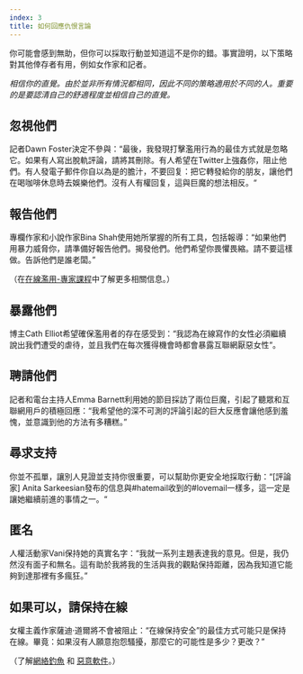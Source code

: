 ```yaml
---
index: 3
title: 如何回應仇恨言論
---
```

你可能會感到無助，但你可以採取行動並知道這不是你的錯。事實證明，以下策略對其他倖存者有用，例如女作家和記者。

*相信你的直覺。由於並非所有情況都相同，因此不同的策略適用於不同的人。重要的是要認清自己的舒適程度並相信自己的直覺。*

## 忽視他們

記者Dawn Foster決定不參與：“最後，我發現打擊濫用行為的最佳方式就是忽略它。如果有人寫出脫軌評論，請將其刪除。有人希望在Twitter上強姦你，阻止他們。有人發電子郵件你自以為是的膽汁，不要回复：把它轉發給你的朋友，讓他們在喝咖啡休息時去娛樂他們。沒有人有權回复，這與巨魔的想法相反。“

## 報告他們

專欄作家和小說作家Bina Shah使用她所掌握的所有工具，包括報導：“如果他們用暴力威脅你，請準備好報告他們。揭發他們。他們希望你畏懼畏縮。請不要這樣做。告訴他們是誰老闆。”

（在[在線濫用-專家課程](umbrella://communications/online-abuse/expert)中了解更多相關信息。）

## 暴露他們

博主Cath Elliot希望確保濫用者的存在感受到：“我認為在線寫作的女性必須繼續說出我們遭受的虐待，並且我們在每次獲得機會時都會暴露互聯網厭惡女性“。

## 聘請他們

記者和電台主持人Emma Barnett利用她的節目採訪了兩位巨魔，引起了聽眾和互聯網用戶的積極回應：“我希望他的深不可測的評論引起的巨大反應會讓他感到羞愧，並意識到他的方法有多糟糕。”

## 尋求支持

你並不孤單，讓別人見證並支持你很重要，可以幫助你更安全地採取行動：“[評論家] Anita Sarkeesian發布的信息與#hatemail收到的#lovemail一樣多，這一定是讓她繼續前進的事情之一。“

## 匿名

人權活動家Vani保持她的真實名字：“我就一系列主題表達我的意見。但是，我仍然沒有面子和無名。這有助於我將我的生活與我的觀點保持距離，因為我知道它能夠到達那裡有多瘋狂。”

## 如果可以，請保持在線

女權主義作家薩迪·道爾將不會被阻止：“在線保持安全”的最佳方式可能只是保持在線。畢竟：如果沒有人願意抱怨騷擾，那麼它的可能性是多少？更改？”

（了解[網絡釣魚](umbrella://communications/phishing) 和 [惡意軟件](umbrella://information/malware/beginner)。）